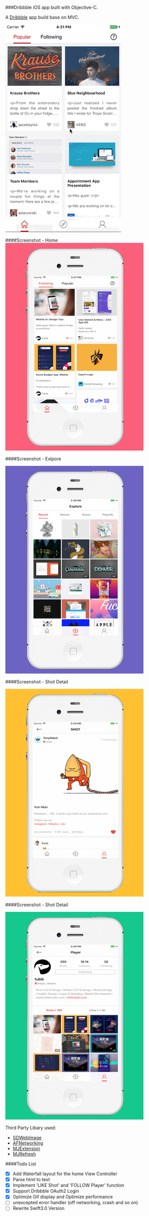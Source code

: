 ###Dribbble iOS app built with Objective-C.

A [Dribbble](http://dribbble.com) app build base on MVC.

![dribbble_app_screenshot](Screenshot/WeShotGIF.gif)

####Screenshot - Home
![home page](Screenshot/1.png)

####Screenshot - Exlpore

![explore page](Screenshot/2.png)

####Screenshot - Shot Detail

![detail page](Screenshot/3.png)

####Screenshot - Shot Detail

![detail page](Screenshot/4.png)


Third Party Libary used:
- [SDWebImage](https://github.com/rs/SDWebImage)
- [AFNetworking](https://github.com/AFNetworking/AFNetworking)
- [MJExtension](https://github.com/CoderMJLee/MJExtension)
- [MJRefresh](https://github.com/CoderMJLee/MJRefresh)


####Todo List
- [x] Add Waterfall layout for the home View Controller
- [x] Parse html to text
- [x] Implement 'LIKE Shot' and 'FOLLOW Player' function 
- [x] Support Dribbble OAuth2 Login
- [x] Optimize Gif display and Optimize performance
- [ ] unexcepted error handler (off networking, crash and so on)
- [ ] Rewrite Swift3.0 Version
